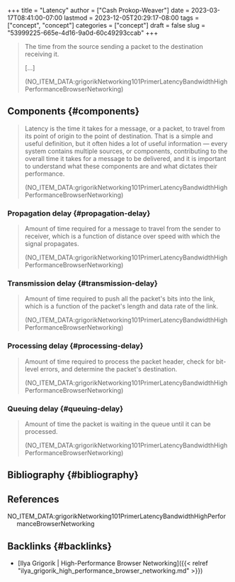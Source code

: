 +++
title = "Latency"
author = ["Cash Prokop-Weaver"]
date = 2023-03-17T08:41:00-07:00
lastmod = 2023-12-05T20:29:17-08:00
tags = ["concept", "concept"]
categories = ["concept"]
draft = false
slug = "53999225-665e-4d16-9a0d-60c49293ccab"
+++

> The time from the source sending a packet to the destination receiving it.
>
> [...]
>
> (NO_ITEM_DATA:grigorikNetworking101PrimerLatencyBandwidthHighPerformanceBrowserNetworking)


## Components {#components}

> Latency is the time it takes for a message, or a packet, to travel from its point of origin to the point of destination. That is a simple and useful definition, but it often hides a lot of useful information — every system contains multiple sources, or components, contributing to the overall time it takes for a message to be delivered, and it is important to understand what these components are and what dictates their performance.
>
> (NO_ITEM_DATA:grigorikNetworking101PrimerLatencyBandwidthHighPerformanceBrowserNetworking)


### Propagation delay {#propagation-delay}

> Amount of time required for a message to travel from the sender to receiver, which is a function of distance over speed with which the signal propagates.
>
> (NO_ITEM_DATA:grigorikNetworking101PrimerLatencyBandwidthHighPerformanceBrowserNetworking)


### Transmission delay {#transmission-delay}

> Amount of time required to push all the packet's bits into the link, which is a function of the packet's length and data rate of the link.
>
> (NO_ITEM_DATA:grigorikNetworking101PrimerLatencyBandwidthHighPerformanceBrowserNetworking)


### Processing delay {#processing-delay}

> Amount of time required to process the packet header, check for bit-level errors, and determine the packet's destination.
>
> (NO_ITEM_DATA:grigorikNetworking101PrimerLatencyBandwidthHighPerformanceBrowserNetworking)


### Queuing delay {#queuing-delay}

> Amount of time the packet is waiting in the queue until it can be processed.
>
> (NO_ITEM_DATA:grigorikNetworking101PrimerLatencyBandwidthHighPerformanceBrowserNetworking)


## Bibliography {#bibliography}

## References

<style>.csl-entry{text-indent: -1.5em; margin-left: 1.5em;}</style><div class="csl-bib-body">
  <div class="csl-entry">NO_ITEM_DATA:grigorikNetworking101PrimerLatencyBandwidthHighPerformanceBrowserNetworking</div>
</div>


## Backlinks {#backlinks}

-   [Ilya Grigorik | High-Performance Browser Networking]({{< relref "ilya_grigorik_high_performance_browser_networking.md" >}})
